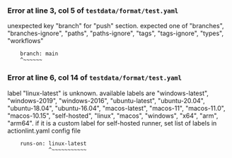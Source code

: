 ### Error at line 3, col 5 of `testdata/format/test.yaml`

unexpected key "branch" for "push" section. expected one of "branches", "branches-ignore", "paths", "paths-ignore", "tags", "tags-ignore", "types", "workflows"

```
    branch: main
    ^~~~~~~
```

### Error at line 6, col 14 of `testdata/format/test.yaml`

label "linux-latest" is unknown. available labels are "windows-latest", "windows-2019", "windows-2016", "ubuntu-latest", "ubuntu-20.04", "ubuntu-18.04", "ubuntu-16.04", "macos-latest", "macos-11", "macos-11.0", "macos-10.15", "self-hosted", "linux", "macos", "windows", "x64", "arm", "arm64". if it is a custom label for self-hosted runner, set list of labels in actionlint.yaml config file

```
    runs-on: linux-latest
             ^~~~~~~~~~~~
```

